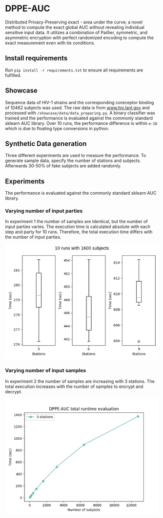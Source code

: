# DPPE-AUC
Distributed Privacy-Preserving exact - area under the curve; a novel method to compute the exact global AUC without revealing individual sensitive input data. It utilizes a combination of Paillier, symmetric, and asymmetric encryption with perfect randomized encoding to compute the exact measurement even with tie conditions. 
## Install requirements
Run `pip install -r requirements.txt` to ensure all requirements are fulfilled.


## Showcase
Sequence data of HIV-1 strains and the corresponding coreceptor binding of 10462 subjects was used. The raw data is from
www.hiv.lanl.gov and processed with `/showcase/data/data_preparing.py`. A binary classifier was trained and the performance
is evaluated against the commonly standard sklearn AUC library. Over 10 runs, the performance difference is within `e-16` which
is due to floating type conversions in python.


## Synthetic Data generation
Three different experiments are used to measure the performance.
To generate sample data, specify the number of stations and subjects. Afterwards 30-50% of fake subjects are added randomly.

## Experiments
The performance is evaluated against the commonly standard sklearn AUC library.

### Varying number of input parties
In experiment 1 the number of samples are identical, but the number of input parties varies.
The execution time is calculated absolute with each step and party for 10 runs. Therefore, the total execution time differs with the number of input parties.

![plot 1](./plots/exp1_sub.png)


### Varying number of input samples
In experiment 2 the number of samples are increasing with 3 stations.
The total execution increases with the number of samples to encrypt and decrypt.

![plot 2](./plots/exp2.png)
